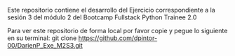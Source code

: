 Este repositorio contiene el desarrollo del Ejercicio correspondiente a la sesión 3 del módulo 2 del Bootcamp Fullstack Python Trainee 2.0

Para ver este repositorio de forma local por favor copie y pegue lo siguiente en su terminal: git clone https://github.com/dpintor-00/DarienP_Exe_M2S3.git
